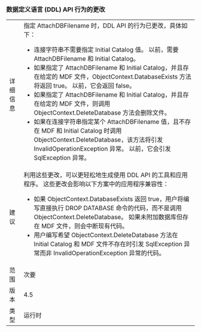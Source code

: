 ### <a name="change-in-behavior-in-data-definition-language-ddl-apis"></a>数据定义语言 (DDL) API 行为的更改

|   |   |
|---|---|
|详细信息|指定 AttachDBFilename 时，DDL API 的行为已更改，具体如下：<ul><li>连接字符串不需要指定 Initial Catalog 值。 以前，需要 AttachDBFilename 和 Initial Catalog。</li><li>如果指定了 AttachDBFilename 和 Initial Catalog，并且存在给定的 MDF 文件，ObjectContext.DatabaseExists 方法将返回 true。 以前，它会返回 false。</li><li>如果指定了 AttachDBFilename 和 Initial Catalog，并且存在给定的 MDF 文件，则调用 ObjectContext.DeleteDatabase 方法会删除文件。</li><li>如果在连接字符串指定某个 AttachDBFilename 值，且不存在 MDF 和 Initial Catalog 时调用 ObjectContext.DeleteDatabase，该方法将引发 InvalidOperationException 异常。 以前，它会引发 SqlException 异常。</li></ul>|
|建议|利用这些更改，可以更轻松地生成使用 DDL API 的工具和应用程序。 这些更改会影响以下方案中的应用程序兼容性：<ul><li>如果 ObjectContext.DatabaseExists 返回 true，用户将编写直接执行 DROP DATABASE 命令的代码，而不是调用 ObjectContext.DeleteDatabase。 如果未附加数据库但存在 MDF 文件，则会中断现有代码。</li><li>用户编写希望 ObjectContext.DeleteDatabase 方法在 Initial Catalog 和 MDF 文件不存在时引发 SqlException 异常而非 InvalidOperationException 异常的代码。</li></ul>|
|范围|次要|
|版本|4.5|
|类型|运行时|

